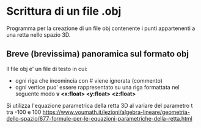 # Scrittura di un file .obj
Programma per la creazione di un file obj contenente i punti appartenenti a una retta nello spazio 3D.

## Breve (brevissima) panoramica sul formato obj
Il file obj e' un file di testo in cui:
- ogni riga che incomincia con # viene ignorata (commento)
- ogni vertice puo' essere rappresentato su una riga formattata nel seguente modo **v <x:float> <y:float> <z:float>**

Si utilizza l'equazione parametrica della retta 3D al variare del parametro t tra -100 e 100
https://www.youmath.it/lezioni/algebra-lineare/geometria-dello-spazio/677-formule-per-le-equazioni-parametriche-della-retta.html